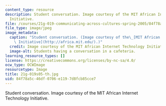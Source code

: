 ```yaml
---
content_type: resource
description: Student conversation. Image courtesy of the MIT African Internet Technology
  Initiative.
file: /courses/21g-019-communicating-across-cultures-spring-2005/84f78a5c46df0706e1197d8fcb85cce7_21g-019s05-th.jpg
file_type: image/jpeg
image_metadata:
  caption: "Student conversation. (Image courtesy of the\_[MIT African Internet Technology\
    \ Initiative](http://africa.mit.edu/).)"
  credit: Image courtesy of the MIT African Internet Technology Initiative.
  image-alt: Students having a conversation in a cafeteria.
learning_resource_types: []
license: https://creativecommons.org/licenses/by-nc-sa/4.0/
ocw_type: OCWImage
resourcetype: Image
title: 21g-019s05-th.jpg
uid: 84f78a5c-46df-0706-e119-7d8fcb85cce7
---
```

Student conversation. Image courtesy of the MIT African Internet Technology Initiative.